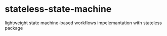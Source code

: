 # stateless-state-machine
lightweight state machine-based workflows impelemantation with stateless package
